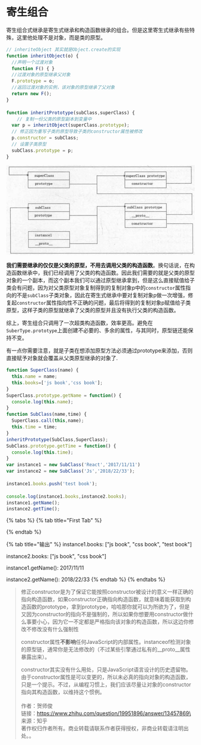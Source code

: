 # 寄生组合

寄生组合式继承是寄生式继承和构造函数继承的组合。但是这里寄生式继承有些特殊，这里他处理不是对象，而是类的原型。

```javascript
// inheriteObject 其实就是Object.create的实现
function inheritObject(o) {
  //声明一个过渡对象
  function F() { }
  //过渡对象的原型继承父对象
  F.prototype = o;
  //返回过渡对象的实例，该对象的原型继承了父对象
  return new F();
}

function inheritPrototype(subClass,superClass) {
    // 复制一份父类的原型副本到变量中
  var p = inheritObject(superClass.prototype);
  // 修正因为重写子类的原型导致子类的constructor属性被修改
  p.constructor = subClass;
  // 设置子类原型
  subClass.prototype = p;
}
```

![寄生组合继承图示](<../../../.gitbook/assets/image (121).png>)

**我们需要继承的仅仅是父类的原型，不用去调用父类的构造函数**。换句话说，在构造函数继承中，我们已经调用了父类的构造函数。因此我们需要的就是父类的原型对象的一个副本，而这个副本我们可以通过原型继承拿到，但是这么直接赋值给子类会有问题，因为对父类原型对象复制得到的复制对象p中的`constructor`属性指向的不是`subClass`子类对象，因此在寄生式继承中要对复制对象p做一次增强，修复起`constructor`属性指向性不正确的问题，最后将得到的复制对象p赋值给子类原型，这样子类的原型就继承了父类的原型并且没有执行父类的构造函数。

综上，寄生组合只调用了一次超类构造函数，效率更高。避免在`SuberType.prototype`上面创建不必要的、多余的属性，与其同时，原型链还能保持不变。

有一点你需要注意，就是子类在想添加原型方法必须通过prototype来添加，否则直接赋予对象就会覆盖从父类原型继承的对象了.

```javascript
function SuperClass(name) {
  this.name = name;
  this.books=['js book','css book'];
}
SuperClass.prototype.getName = function() {
  console.log(this.name);
}
function SubClass(name,time) {
  SuperClass.call(this,name);
  this.time = time;
}
inheritPrototype(SubClass,SuperClass);
SubClass.prototype.getTime = function() {
  console.log(this.time);
}
var instance1 = new SubClass('React','2017/11/11')
var instance2 = new SubClass('Js','2018/22/33');

instance1.books.push('test book');

console.log(instance1.books,instance2.books);
instance1.getName();
instance2.getTime();
```

{% tabs %}
{% tab title="First Tab" %}

{% endtab %}

{% tab title="输出" %}
instance1.books: \["js book", "css book", "test book"]

instance2.books: \["js book", "css book"]

instance1.getName(): 2017/11/11

instance2.getName(): 2018/22/33
{% endtab %}
{% endtabs %}



> 修正constructor是为了保证它能按照constructor被设计的意义一样正确的指向构造函数，如果constructor正确指向构造函数，就意味着能获取到构造函数的prototype，拿到prototype，哈哈那你就可以为所欲为了，但是又因为constructor的指向不是强制的，所以如果你想要用constructor做什么事要小心，因为它一不定都是严格指向该对象的构造函数，所以这边你修改不修改没有什么强制性
>
>
>
>
>
> constructor属性**不影响**任何JavaScript的内部属性。instanceof检测对象的原型链，通常你是无法修改的（不过某些引擎通过私有的\_\_proto\_\_属性暴露出来）。
>
> constructor其实没有什么用处，只是JavaScript语言设计的历史遗留物。由于constructor属性是可以变更的，所以未必真的指向对象的构造函数，只是一个提示。不过，从编程习惯上，我们应该尽量让对象的constructor指向其构造函数，以维持这个惯例。\
> \
> 作者：贺师俊\
> 链接：https://www.zhihu.com/question/19951896/answer/13457869\
> 来源：知乎\
> 著作权归作者所有。商业转载请联系作者获得授权，非商业转载请注明出处。。

